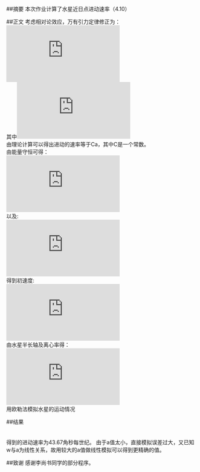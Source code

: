 ##摘要
本次作业计算了水星近日点进动速率（4.10）

##正文
考虑相对论效应，万有引力定律修正为：    
![](http://latex.codecogs.com/gif.latex?F_%7BG%7D%5Capprox%20%5Cfrac%7BGM_%7BS%7DM_%7BM%7D%7D%7Br%5E%7B2%7D%7D%5Cleft%20%28%201&plus;%5Cfrac%7B%5Calpha%20%7D%7Br%5E%7B2%7D%7D%5Cright%20%29)    
其中![](http://latex.codecogs.com/gif.latex?%5Calpha%20%3D1.1%5Ctimes10%5E%7B-8%7DAU%5E%7B2%7D)    
由理论计算可以得出进动的速率等于Ca，其中C是一个常数。    
由能量守恒可得：    
![](http://latex.codecogs.com/gif.latex?-%5Cfrac%7BGM_%7BS%7DM_%7BM%7D%7D%7Br_%7B1%7D%7D&plus;%5Cfrac%7B1%7D%7B2%7DM_%7BM%7Dv_%7B1%7D%5E%7B2%7D%3D-%5Cfrac%7BGM_%7BS%7DM_%7BM%7D%7D%7Br_%7B2%7D%7D&plus;%5Cfrac%7B1%7D%7B2%7DM_%7BM%7Dv_%7B2%7D%5E%7B2%7D)    
以及:    
![](http://latex.codecogs.com/gif.latex?r_%7B1%7Dv_%7B1%7D%3Dbv_%7B2%7D)    
得到初速度:    
![](http://latex.codecogs.com/gif.latex?v_%7B1%7D%3D%5Csqrt%7B%5Cfrac%7BGM_%7BS%7D%281-e%29%7D%7Ba%281&plus;e%29%7D%7D)    
由水星半长轴及离心率得：    
![](http://latex.codecogs.com/gif.latex?v_%7B1%7D%3D8.2AU/yr)    
用欧勒法模拟水星的运动情况

##结果    
[](https://github.com/oohhooh/compuational_physics_N2014301020080/blob/master/images/%258IHWWB82YQH%7BU31%608C1.png)    
[](https://github.com/oohhooh/compuational_physics_N2014301020080/blob/master/images/%7BZ%25AY1B%24NUFV%5DD%5B~S5H9%24E9.png)    
得到的进动速率为43.67角秒每世纪。
由于a值太小，直接模拟误差过大，又已知w与a为线性关系，故用较大的a值做线性模拟可以得到更精确的值。

##致谢
感谢李尚书同学的部分程序。
